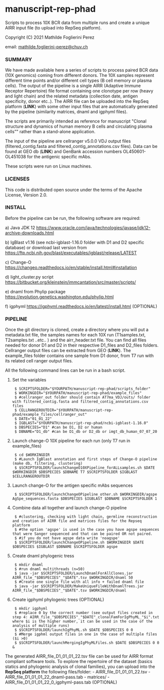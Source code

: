 # manuscript-rep-phad #
Scripts to process 10X BCR data from multiple runs and create a unique AIRR input file (to upload into RepSeq platform).

Copyright (C) 2021  Mathilde Foglierini Perez

email: mathilde.foglierini-perez@chuv.ch

### SUMMARY ###

We have made available here a series of scripts to process paired BCR data (10X genomics) coming from different donors. The 10X samples represent different time points and/or different cell types (B cell memory or plasma cells). The output of the pipeline is a single AIRR (Adaptive Immune Receptor Repertoire) file format containing one clonotype per row (heavy and light chain) and the related metadata (collection date, antigen specificity, donor etc..). 
The AIRR file can be uploaded into the RepSeq platform (**LINK**) with some other input files that are automatically generated by the pipeline (similarity matrices, dnaml and igphyml files). 


The scripts are primarily intended as reference for manuscript "Clonal structure and dynamics of human memory B cells and circulating plasma cells”" rather than a stand-alone application.

The input of the pipeline are cellranger v5.0.0 VDJ output files (filtered_contig.fasta and filtered_contig_annotations.csv files).
Data can be found at GEO db (**LINK**) and GenBank accession numbers OL450601-OL451038 for the antigenic specific mAbs.

These scripts were run on Linux machines.


### LICENSES ###

This code is distributed open source under the terms of the Apache License, Version 2.0.


### INSTALL ###

Before the pipeline can be run, the following software are required:

a) Java JDK 12 https://www.oracle.com/java/technologies/javase/jdk12-archive-downloads.html

b) IgBlast v1.16 (see ncbi-igblast-1.16.0 folder with D1 and D2 specific database) or download last version from https://ftp.ncbi.nih.gov/blast/executables/igblast/release/LATEST

c) Change-O https://changeo.readthedocs.io/en/stable/install.html#installation

d) light_cluster.py script https://bitbucket.org/kleinstein/immcantation/src/master/scripts/

e) dnaml from Phylip package https://evolution.genetics.washington.edu/phylip.html

f) igphyml https://igphyml.readthedocs.io/en/latest/install.html (OPTIONAL)


### PIPELINE ###

Once the git directory is cloned, create a directory where you will put a metadata.txt file, the samples names for each 10X run (T1samples.txt, T2samples.txt ..etc.. ) and the airr_header.txt file. You can find all files needed for donor D1 and D2 in their respective D1_files and D2_files folders. Cellranger output files can be extracted from GEO (**LINK**).
The example_files folder contains one sample from D1 donor, from T7 run with its related cell ranger output files.

All the following command lines can be run in a bash script.  
  
  
1. Set the variables

        $ SCRIPTSFOLDER="$YOURPATH/manuscript-rep-phad/scripts_folder"
        $ WORKINGDIR="$YOURPATH/manuscript-rep-phad/example_files"
        $ #cellranger_out folder should contain AT7ma_VDJ/outs/ folder with filtered_contig.fasta and filtered_contig_annotations.csv files
        $ CELLRANGEROUTDIR="$YOURPATH/manuscript-rep-phad/example_files/cellranger_out"
        $ DATE="01_01_22"
        $ IGBLAST="$YOURPATH/manuscript-rep-phad/ncbi-igblast-1.16.0" 
        $ DBSPECIES="D1" #can be D1, D2 or human
        $ DBNAME="D1_db" #can be D1_db or D2_db or imgt_db_human_07_07_20
  
2. Launch change-O 10X pipeline for each run (only T7 run in example_files)

        $ cd $WORKINGDIR  
        $ #Launch IgBlast annotation and first steps of Change-O pipeline (make db, filtering, clustering)
        $ $SCRIPTSFOLDER/launchChangeO10XPipeline_forALLsamples.sh $DATE $WORKINGDIR $DBSPECIES $DBNAME T7 $SCRIPTSFOLDER $IGBLAST $CELLRANGEROUTDIR 
        
3. Launch change-O for the antigen specific mAbs sequences       
        
        $ $SCRIPTSFOLDER/launchChangeOPipeline_other.sh $WORKINGDIR/agspe AgSpe_sequences.fasta $DBSPECIES $IGBLAST $DBNAME $SCRIPTSFOLDER 1 
        
4. Combine data all together and launch change-O pipeline             

        $ #clustering, checking with light chain, germline reconstruction and creation of AIRR file and matrices files for the Repseq platform
        $ #the option 'agspe' is used in the case you have agspe sequences that were Sanger sequenced and that can be paired OR not paired.
        $ #if you do not have agspe data write 'noagspe'
        $ $SCRIPTSFOLDER/launchChangeOPipeline.sh $WORKINGDIR $DATE $DBSPECIES $IGBLAST $DBNAME $SCRIPTSFOLDER agspe 

5. Create dnaml phylogenic tress

        $ mkdir dnaml
        $ #run dnaml multithreads (n=50)
        $ java -jar $SCRIPTSFOLDER/LaunchDnamlForAllClones.jar  AIRR_file_"$DBSPECIES"_"$DATE".tsv $WORKINGDIR/dnaml 50 
        $ #Create one single file with all info + failed dnaml file
        $ java -jar $SCRIPTSFOLDER/MakeUniqueFileWithDnamlTrees.jar AIRR_file_"$DBSPECIES"_"$DATE".tsv $WORKINGDIR/dnaml
        
5. Create igphyml phylogenic trees (OPTIONAL)

        $ mkdir igphyml
        $ #replace 0 by the correct number (see output files created in step 4: AIRR_file_"$DBSPECIES"_"$DATE"_clonalFamForIgPhyML_"$i".txt where $i is the higher number, it can be used in the case of the analysis of multiple runs)
        $ $SCRIPTSFOLDER/launchIgPhyML.sh $DATE $DBSPECIES 0 0 
        $ #Merge igphml output files in one in the case of multiple files ($i >0)
        $ $SCRIPTSFOLDER/launchMergingIgPhyMLFiles.sh $DATE $DBSPECIES 0 0 & 
        
 The generated AIRR_file_D1_01_01_22.tsv file can be used for AIRR format compliant software tools.
 To explore the repertoire of the dataset (basics statics and phylogenic analysis of clonal families), you can upload into the **RepSeq platform** the following files/folder:
      - AIRR_file_D1_01_01_22.tsv
      - AIRR_file_D1_01_01_22_dnaml-pass.tab
      - matrices/
      - AIRR_file_D1_01_01_22_0_igphyml-pass.tab (OPTIONAL)

